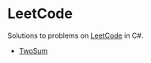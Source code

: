 # LeetCode
Solutions to problems on [LeetCode](https://leetcode.com/) in C#.
- [TwoSum](https://leetcode.com/problems/two-sum)
 
